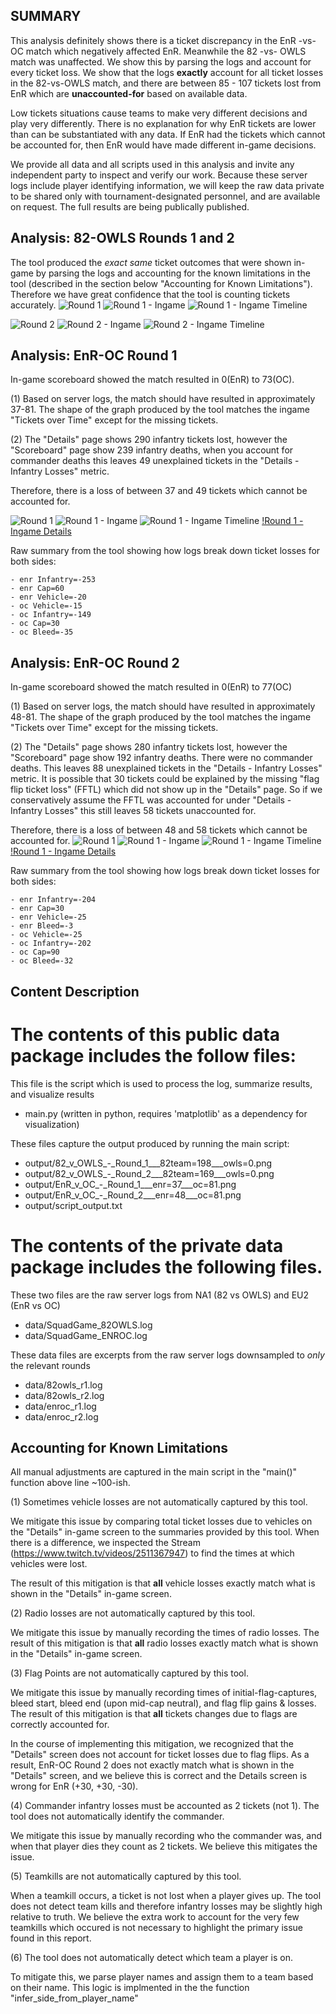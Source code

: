 ## SUMMARY
This analysis definitely shows there is a ticket discrepancy in the EnR -vs- OC match which negatively affected EnR. Meanwhile the 82 -vs- OWLS match was unaffected. We show this by parsing the logs and account for every ticket loss. We show that the logs **exactly** account for all ticket losses in the 82-vs-OWLS match, and there are between 85 - 107 tickets lost from EnR which are **unaccounted-for** based on available data.

Low tickets situations cause teams to make very different decisions and play very differently. There is no explanation for why EnR tickets are lower than can be substantiated with any data. If EnR had the tickets which cannot be accounted for, then EnR would have made different in-game decisions.

We provide all data and all scripts used in this analysis and invite any independent party to inspect and verify our work. Because these server logs include player identifying information, we will keep the raw data private to be shared only with tournament-designated personnel, and are available on request. The full results are being publically published.


## Analysis: 82-OWLS Rounds 1 and 2
The tool produced the *exact same* ticket outcomes that were shown in-game by parsing the logs and accounting for the known limitations in the tool (described in the section below "Accounting for Known Limitations"). Therefore we have great confidence that the tool is counting tickets accurately.
![Round 1](https://raw.githubusercontent.com/legomyeggo1969/sets1_finals_analysis_2025/refs/heads/main/output/82_v_OWLS_-_Round_1___82team%3D198___owls%3D0.png)
![Round 1 - Ingame](https://media.discordapp.net/attachments/1393966496966770748/1393968143218774116/image.png?ex=68751980&is=6873c800&hm=457fc369fe5956a934b8803921cdc5343087f44b61620d68d8f4b70b1d20630b&=&format=webp&quality=lossless&width=1669&height=906)
![Round 1 - Ingame Timeline](https://media.discordapp.net/attachments/1393966496966770748/1393968145827500193/image.png?ex=68751980&is=6873c800&hm=b1506b6bd03cde2495e6b9d325bebdff68c00418049dc58a6bdf6043fe7a4ba0&=&format=webp&quality=lossless&width=1669&height=952)

![Round 2](https://raw.githubusercontent.com/legomyeggo1969/sets1_finals_analysis_2025/refs/heads/main/output/82_v_OWLS_-_Round_2___82team%3D169___owls%3D0.png)
![Round 2 - Ingame](https://media.discordapp.net/attachments/1393966496966770748/1393978306327609524/image.png?ex=687522f7&is=6873d177&hm=38d61fca9c0d28c0f558286a28f137c983723616bc19e04d22c35933b5d2cfa7&=&format=webp&quality=lossless&width=1669&height=934)
![Round 2 - Ingame Timeline](https://media.discordapp.net/attachments/1393966496966770748/1393978309133467669/image.png?ex=687522f7&is=6873d177&hm=3c11f57c49a380ded3da07c4a021cf66a67cc09085a843e2fc54f4679cc82048&=&format=webp&quality=lossless&width=1669&height=949)

## Analysis: EnR-OC Round 1
In-game scoreboard showed the match resulted in 0(EnR) to 73(OC).

(1) Based on server logs, the match should have resulted in approximately 37-81. The shape of the graph produced by the tool matches the ingame "Tickets over Time" except for the missing tickets.

(2) The "Details" page shows 290 infantry tickets lost, however the "Scoreboard" page show 239 infantry deaths, when you account for commander deaths this leaves 49 unexplained tickets in the "Details - Infantry Losses" metric.

Therefore, there is a loss of between 37 and 49 tickets which cannot be accounted for.

![Round 1](https://raw.githubusercontent.com/legomyeggo1969/sets1_finals_analysis_2025/refs/heads/main/output/EnR_v_OC_-_Round_1___enr%3D37___oc%3D81.png)
![Round 1 - Ingame](https://media.discordapp.net/attachments/1264242708239618180/1394045908542292038/2025-07-13_20-02-51.mkv_snapshot_49.20.809.png?ex=687561ec&is=6874106c&hm=d480a27db1eabf06d4f1138fa9f8abadf258a6fa08c0867c2282a05a335fe05c&=&format=webp&quality=lossless&width=1669&height=939)
![Round 1 - Ingame Timeline](https://media.discordapp.net/attachments/1264242708239618180/1394045908143968417/2025-07-13_20-02-51.mkv_snapshot_49.22.479.png?ex=687561ec&is=6874106c&hm=551893b8ffec05e6f1aff3616f063ac69a5f2df13980f007640f7abf0b973fd3&=&format=webp&quality=lossless&width=1669&height=939)
[!Round 1 - Ingame Details](https://media.discordapp.net/attachments/1264242708239618180/1394045907745505563/2025-07-13_20-02-51.mkv_snapshot_49.26.029.png?ex=687561ec&is=6874106c&hm=197ad0b731e8e69052e56d028631fe0d9cc0247ab9088b92295e14a8fc6fc0ea&=&format=webp&quality=lossless&width=1669&height=939)

Raw summary from the tool showing how logs break down ticket losses for both sides:
```
- enr Infantry=-253
- enr Cap=60
- enr Vehicle=-20
- oc Vehicle=-15
- oc Infantry=-149
- oc Cap=30
- oc Bleed=-35
```

## Analysis: EnR-OC Round 2
In-game scoreboard showed the match resulted in 0(EnR) to 77(OC)

(1) Based on server logs, the match should have resulted in approximately 48-81. The shape of the graph produced by the tool matches the ingame "Tickets over Time" except for the missing tickets.

(2) The "Details" page shows 280 infantry tickets lost, however the "Scoreboard" page show 192 infantry deaths. There were no commander deaths. This leaves 88 unexplained tickets in the "Details - Infantry Losses" metric.
It is possible that 30 tickets could be explained by the missing "flag flip ticket loss" (FFTL) which did not show up in the "Details" page. So if we conservatively assume the FFTL was accounted for under "Details - Infantry Losses" this still leaves 58 tickets unaccounted for.

Therefore, there is a loss of between 48 and 58 tickets which cannot be accounted for.
![Round 1](https://raw.githubusercontent.com/legomyeggo1969/sets1_finals_analysis_2025/refs/heads/main/output/EnR_v_OC_-_Round_2___enr%3D48___oc%3D81.png)
![Round 1 - Ingame](https://media.discordapp.net/attachments/1264242708239618180/1394046734732230677/2025-07-13_20-59-02.mkv_snapshot_48.41.286.png?ex=687562b1&is=68741131&hm=6ccc04a4cb5851d0c8b2e2fa4214eecd5f2a85976d6de3bfeecd42f000104b1c&=&format=webp&quality=lossless&width=1669&height=939)
![Round 1 - Ingame Timeline](https://media.discordapp.net/attachments/1264242708239618180/1394046732085755984/2025-07-13_20-59-02.mkv_snapshot_49.00.018.png?ex=687562b1&is=68741131&hm=acdb377feda7c67a8a1a16075682d1b8b0067c8a28827ea403737365df0c6e5d&=&format=webp&quality=lossless&width=1669&height=939)
[!Round 1 - Ingame Details](https://media.discordapp.net/attachments/1264242708239618180/1394046731519262851/2025-07-13_20-59-02.mkv_snapshot_49.03.352.png?ex=687562b0&is=68741130&hm=2736a908478692cfbf9d3fed934f70644d947b631c71c07effb3ea84b616be1e&=&format=webp&quality=lossless&width=1669&height=939)

Raw summary from the tool showing how logs break down ticket losses for both sides:
```
- enr Infantry=-204
- enr Cap=30
- enr Vehicle=-25
- enr Bleed=-3
- oc Vehicle=-25
- oc Infantry=-202
- oc Cap=90
- oc Bleed=-32
```

## Content Description
# The contents of this public data package includes the follow files:

This file is the script which is used to process the log, summarize results, and visualize results
- main.py (written in python, requires 'matplotlib' as a dependency for visualization)

These files capture the output produced by running the main script:
- output/82_v_OWLS_-_Round_1___82team=198___owls=0.png
- output/82_v_OWLS_-_Round_2___82team=169___owls=0.png
- output/EnR_v_OC_-_Round_1___enr=37___oc=81.png
- output/EnR_v_OC_-_Round_2___enr=48___oc=81.png
- output/script_output.txt

# The contents of the private data package includes the following files.
These two files are the raw server logs from NA1 (82 vs OWLS) and EU2 (EnR vs OC)
- data/SquadGame_82OWLS.log
- data/SquadGame_ENROC.log

These data files are excerpts from the raw server logs downsampled to *only* the relevant rounds
- data/82owls_r1.log
- data/82owls_r2.log
- data/enroc_r1.log
- data/enroc_r2.log


## Accounting for Known Limitations
All manual adjustments are captured in the main script in the "main()" function above line ~100-ish.

(1) Sometimes vehicle losses are not automatically captured by this tool.

We mitigate this issue by comparing total ticket losses due to vehicles on the "Details" in-game screen to the summaries provided by this tool. When there is a difference, we inspected the Stream (https://www.twitch.tv/videos/2511367947) to find the times at which vehicles were lost. 

The result of this mitigation is that **all** vehicle losses exactly match what is shown in the "Details" in-game screen.


(2) Radio losses are not automatically captured by this tool.

We mitigate this issue by manually recording the times of radio losses. The result of this mitigation is that **all** radio losses exactly match what is shown in the "Details" in-game screen.

(3) Flag Points are not automatically captured by this tool.

We mitigate this issue by manually recording times of initial-flag-captures, bleed start, bleed end (upon mid-cap neutral), and flag flip gains & losses. The result of this mitigation is that **all** tickets changes due to flags are correctly accounted for.

In the course of implementing this mitigation, we recognized that the "Details" screen does not account for ticket losses due to flag flips. As a result, EnR-OC Round 2 does not exactly match what is shown in the "Details" screen, and we believe this is correct and the Details screen is wrong for EnR (+30, +30, -30).

(4) Commander infantry losses must be accounted as 2 tickets (not 1). The tool does not automatically identify the commander.

We mitigate this issue by manually recording who the commander was, and when that player dies they count as 2 tickets. We believe this mitigates the issue.

(5) Teamkills are not automatically captured by this tool.

When a teamkill occurs, a ticket is not lost when a player gives up. The tool does not detect team kills and therefore infantry losses may be slightly high relative to truth. We believe the extra work to account for the very few teamkills which occured is not necessary to highlight the primary issue found in this report.

(6) The tool does not automatically detect which team a player is on.

To mitigate this, we parse player names and assign them to a team based on their name. This logic is implmented in the the function "infer_side_from_player_name"
